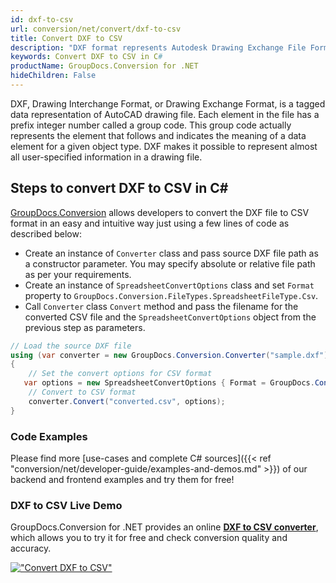 ```yaml
---
id: dxf-to-csv
url: conversion/net/convert/dxf-to-csv
title: Convert DXF to CSV
description: "DXF format represents Autodesk Drawing Exchange File Format with .dxf extension. Learn how to convert DXF to CSV file programmatically in C# language using GroupDocs.Conversion for .NET library."
keywords: Convert DXF to CSV in C#
productName: GroupDocs.Conversion for .NET
hideChildren: False
---
```


DXF, Drawing Interchange Format, or Drawing Exchange Format, is a tagged data representation of AutoCAD drawing file. Each element in the file has a prefix integer number called a group code. This group code actually represents the element that follows and indicates the meaning of a data element for a given object type. DXF makes it possible to represent almost all user-specified information in a drawing file.

## Steps to convert DXF to CSV in C#

[GroupDocs.Conversion](https://products.groupdocs.com/conversion/net) allows developers to convert the DXF file to CSV format in an easy and intuitive way just using a few lines of code as described below:

* Create an instance of `Converter` class and pass source DXF file path as a constructor parameter. You may specify absolute or relative file path as per your requirements. 
* Create an instance of `SpreadsheetConvertOptions` class and set `Format` property to `GroupDocs.Conversion.FileTypes.SpreadsheetFileType.Csv`.
* Call `Converter` class `Convert` method and pass the filename for the converted CSV file and the `SpreadsheetConvertOptions` object from the previous step as parameters.

```csharp
// Load the source DXF file
using (var converter = new GroupDocs.Conversion.Converter("sample.dxf"))
{
    // Set the convert options for CSV format
   var options = new SpreadsheetConvertOptions { Format = GroupDocs.Conversion.FileTypes.SpreadsheetFileType.Csv };
    // Convert to CSV format
    converter.Convert("converted.csv", options);
}
```

### Code Examples

Please find more [use-cases and complete C# sources]({{< ref "conversion/net/developer-guide/examples-and-demos.md" >}}) of our backend and frontend examples and try them for free!

### DXF to CSV Live Demo

GroupDocs.Conversion for .NET provides an online [**DXF to CSV converter**](https://products.groupdocs.app/conversion/dxf-to-csv), which allows you to try it for free and check conversion quality and accuracy.

[!["Convert DXF to CSV"](conversion/net/images/convert-to-csv/convert-dxf-to-csv.png)](https://products.groupdocs.app/conversion/dxf-to-csv)